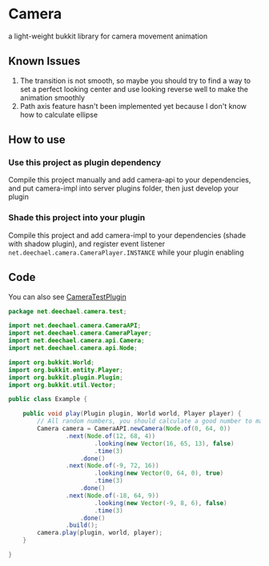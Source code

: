 # Camera
a light-weight bukkit library for camera movement animation

## Known Issues
1. The transition is not smooth, so maybe you should try to find a way to set a perfect looking center and use looking reverse well to make the animation smoothly
2. Path axis feature hasn't been implemented yet because I don't know how to calculate ellipse

## How to use
### Use this project as plugin dependency
Compile this project manually and add camera-api to your dependencies, and put camera-impl into server plugins folder, then just develop your plugin
### Shade this project into your plugin
Compile this project and add camera-impl to your dependencies (shade with shadow plugin), and register event listener `net.deechael.camera.CameraPlayer.INSTANCE` while your plugin enabling

## Code
You can also see [CameraTestPlugin](./camera-test/src/main/java/net/deechael/camera/test/CameraTestPlugin.java)
```java
package net.deechael.camera.test;

import net.deechael.camera.CameraAPI;
import net.deechael.camera.CameraPlayer;
import net.deechael.camera.api.Camera;
import net.deechael.camera.api.Node;

import org.bukkit.World;
import org.bukkit.entity.Player;
import org.bukkit.plugin.Plugin;
import org.bukkit.util.Vector;

public class Example {

    public void play(Plugin plugin, World world, Player player) {
        // All random numbers, you should calculate a good number to make the transition smooth
        Camera camera = CameraAPI.newCamera(Node.of(0, 64, 0))
                .next(Node.of(12, 68, 4))
                        .looking(new Vector(16, 65, 13), false)
                        .time(3)
                    .done()
                .next(Node.of(-9, 72, 16))
                        .looking(new Vector(0, 64, 0), true)
                        .time(3)
                    .done()
                .next(Node.of(-18, 64, 9))
                        .looking(new Vector(-9, 8, 6), false)
                        .time(3)
                    .done()
                .build();
        camera.play(plugin, world, player);
    }

}
```